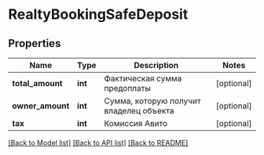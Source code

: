 # RealtyBookingSafeDeposit

## Properties
Name | Type | Description | Notes
------------ | ------------- | ------------- | -------------
**total_amount** | **int** | Фактическая сумма предоплаты | [optional] 
**owner_amount** | **int** | Сумма, которую получит владелец объекта | [optional] 
**tax** | **int** | Комиссия Авито | [optional] 

[[Back to Model list]](../../README.md#documentation-for-models) [[Back to API list]](../../README.md#documentation-for-api-endpoints) [[Back to README]](../../README.md)

